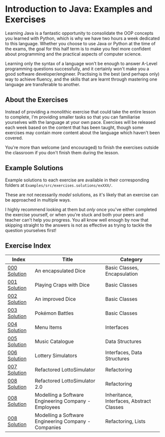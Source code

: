 # Introduction to Java: Examples and Exercises

Learning Java is a fantastic opportunity to consolidate the OOP concepts you learned with Python, which is why we have two hours a week dedicated to this language. Whether you choose to use Java or Python at the time of the exams, the goal for this half term is to make you feel more confident about programming and the practical aspects of computer science.

Learning only the syntax of a language won't be enough to answer A-Level programming questions successfully, and it certainly won't make you a good software developer/engineer. Practising is the best (and perhaps only) way to achieve fluency, and the skills that are learnt through mastering one language are transferable to another. 

## About the Exercises

Instead of providing a monolithic exercise that could take the entire lesson to complete, I'm providing smaller tasks so that you can familiarise yourselves with the language at your own pace. Exercises will be released each week based on the content that has been taught, though some exercises may contain more content about the language which haven't been covered.

You're more than welcome (and encouraged) to finish the exercises outside the classroom if you don't finish them during the lesson.

## Example Solutions

Example solutions to each exercise are available in their corresponding folders at `Examples/src/exercises.solutions/exXXX/`.

These are not necessarily _model_ solutions, as it's likely that an exercise can be approached in multiple ways.

I highly recommend looking at them but _only_ once you've either completed the exercise yourself, or when you're stuck and both your peers and teacher can't help you progress. You all know well enough by now that skipping straight to the answers is not as effective as trying to tackle the question yourselves first!

## Exercise Index

| Index                                                                                                                                                                                                | Title                                                | Category                                  |
|------------------------------------------------------------------------------------------------------------------------------------------------------------------------------------------------------|------------------------------------------------------|-------------------------------------------|
| [000](https://github.com/gordonl0811/IntroductionToJava/blob/main/Exercises/000.md)  [Solution](https://github.com/gordonl0811/IntroductionToJava/tree/main/Examples/src/exercises/solutions/ex000)  | An encapsulated Dice                                 | Basic Classes, Encapsulation              |
| [001](https://github.com/gordonl0811/IntroductionToJava/blob/main/Exercises/001.md)  [Solution](https://github.com/gordonl0811/IntroductionToJava/tree/main/Examples/src/exercises/solutions/ex001)  | Playing Craps with Dice                              | Basic Classes                             |
| [002](https://github.com/gordonl0811/IntroductionToJava/blob/main/Exercises/002.md)   [Solution](https://github.com/gordonl0811/IntroductionToJava/tree/main/Examples/src/exercises/solutions/ex002) | An improved Dice                                     | Basic Classes                             |
| [003](https://github.com/gordonl0811/IntroductionToJava/blob/main/Exercises/003.md)   [Solution](https://github.com/gordonl0811/IntroductionToJava/tree/main/Examples/src/exercises/solutions/ex003) | Pokémon Battles                                      | Basic Classes                             |
| [004](https://github.com/gordonl0811/IntroductionToJava/blob/main/Exercises/004.md)   [Solution](https://github.com/gordonl0811/IntroductionToJava/tree/main/Examples/src/exercises/solutions/ex004) | Menu Items                                           | Interfaces                                |
| [005](https://github.com/gordonl0811/IntroductionToJava/blob/main/Exercises/005.md)  [Solution](https://github.com/gordonl0811/IntroductionToJava/tree/main/Examples/src/exercises/solutions/ex005)  | Music Catalogue                                      | Data Structures                           |
| [006](https://github.com/gordonl0811/IntroductionToJava/blob/main/Exercises/006.md)  [Solution](https://github.com/gordonl0811/IntroductionToJava/tree/main/Examples/src/exercises/solutions/ex006)  | Lottery Simulators                                   | Interfaces, Data Structures               |
| [007](https://github.com/gordonl0811/IntroductionToJava/blob/main/Exercises/007.md)  [Solution](https://github.com/gordonl0811/IntroductionToJava/tree/main/Examples/src/exercises/solutions/ex007)  | Refactored LottoSimulator                            | Refactoring                               |
| [008](https://github.com/gordonl0811/IntroductionToJava/blob/main/Exercises/008.md)  [Solution](https://github.com/gordonl0811/IntroductionToJava/tree/main/Examples/src/exercises/solutions/ex008)  | Refactored LottoSimulator 2.0                        | Refactoring                               |
| [008](https://github.com/gordonl0811/IntroductionToJava/blob/main/Exercises/009.md)  [Solution](https://github.com/gordonl0811/IntroductionToJava/tree/main/Examples/src/exercises/solutions/ex009)  | Modelling a Software Engineering Company - Employees | Inheritance, Interfaces, Abstract Classes |
| [008](https://github.com/gordonl0811/IntroductionToJava/blob/main/Exercises/010.md)  [Solution](https://github.com/gordonl0811/IntroductionToJava/tree/main/Examples/src/exercises/solutions/ex010)  | Modelling a Software Engineering Company - Companies | Refactoring, Lists                        |
